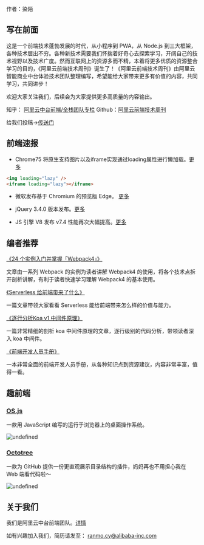作者：染陌

## 写在前面

这是一个前端技术蓬勃发展的时代，从小程序到 PWA，从 Node.js 到三大框架，各种技术层出不穷。各种新技术需要我们怀揣着好奇心去探索学习，开阔自己的技术视野以及技术广度。然而互联网上的资源多而不精，本着将更多优质的资源整合学习的目的，《阿里云前端技术周刊》诞生了！《阿里云前端技术周刊》由阿里云智能商业中台体验技术团队整理编写，希望能给大家带来更多有价值的内容，共同学习，共同进步！

欢迎大家关注我们，后续会为大家提供更多高质量的内容输出。

知乎： [阿里云中台前端/全栈团队专栏](https://zhuanlan.zhihu.com/aliyun)
Github：[阿里云前端技术周刊](https://github.com/aliyunfe/weekly)

给我们投稿->[传送门](https://github.com/aliyunfe/weekly/issues/new)

## 前端速报

* Chrome75 将原生支持图片以及iframe实现通过loading属性进行懒加载。[更多](https://addyosmani.com/blog/lazy-loading/)
```html
<img loading="lazy" />
<iframe loading="lazy"></iframe>
```

* 微软发布基于 Chromium 的预览版 Edge。 [更多](https://www.microsoftedgeinsider.com/en-us)


* jQuery 3.4.0 版本发布。[更多](http://blog.jquery.com/2019/04/10/jquery-3-4-0-released/)

* JS 引擎 V8 发布 v7.4 性能再次大幅提高。[更多](https://www.cnbeta.com/articles/soft/830947.htm)

## 编者推荐

[《24 个实例入门并掌握「Webpack4」》](https://juejin.im/post/5cae0f616fb9a068a93f0613)

文章由一系列 Webpack 的实例为读者讲解 Webpack4 的使用，将各个技术点拆开剖析讲解，有利于读者快速学习理解 Webpack4 的基本使用。

[《Serverless 给前端带来了什么》](https://github.com/dt-fe/weekly/blob/master/94.%E7%B2%BE%E8%AF%BB%E3%80%8AServerless%20%E7%BB%99%E5%89%8D%E7%AB%AF%E5%B8%A6%E6%9D%A5%E4%BA%86%E4%BB%80%E4%B9%88%E3%80%8B.md)

一篇文章带领大家看看 Serverless 能给前端带来怎么样的价值与能力。

[《逐行分析Koa v1 中间件原理》](https://zhuanlan.zhihu.com/p/59596524)

一篇非常精细的剖析 koa 中间件原理的文章，逐行级别的代码分析，带领读者深入 koa 中间件。

[《前端开发人员手册》](https://frontendmasters.com/books/front-end-handbook/2019/)

一本非常全面的前端开发人员手册，从各种知识点到资源建议，内容非常丰富，值得一看。


## 趣前端

### [OS.js](https://github.com/os-js/OS.js)

一款用 JavaScript 编写的运行于浏览器上的桌面操作系统。

![undefined](https://img.alicdn.com/tfs/TB1WpXQR4jaK1RjSZKzXXXVwXXa-1920-1080.png) 

### [Octotree](https://github.com/buunguyen/octotree)

一款为 GitHub 提供一份更直观展示目录结构的插件，妈妈再也不用担心我在 Web 端看代码啦～

![undefined](https://img.alicdn.com/tfs/TB1S_JuR3HqK1RjSZJnXXbNLpXa-1400-888.png) 


## 关于我们

我们是阿里云中台前端团队。[详情](./about.md)

如有兴趣加入我们，简历请发至： ranmo.cy@alibaba-inc.com